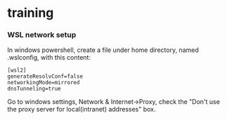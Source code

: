 # training


### WSL network setup

In windows powershell, create a file under home directory, named .wslconfig, 
with this content:

```
[wsl2]
generateResolvConf=false
networkingMode=mirrored
dnsTunneling=true
```

Go to windows settings, Network & Internet->Proxy, check the "Don't use the proxy server for local(intranet) addresses" box.
